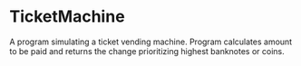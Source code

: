 # TicketMachine

A program simulating a ticket vending machine. Program calculates amount to be paid and returns the change prioritizing highest banknotes or coins.
